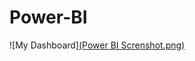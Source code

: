 # Power-BI

![My Dashboard][(Power BI Screnshot.png)](https://github.com/GOPI2388/Power-BI/blob/4c9b25d9c848f12758f592a00d8b0add2621bbed/Power%20BI%20Screnshot.png)
